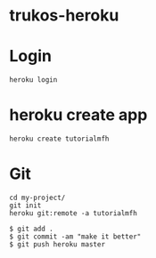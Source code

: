 # trukos-heroku

# Login
```
heroku login
```

# heroku create app 
```
heroku create tutorialmfh
```

# Git
```
cd my-project/
git init
heroku git:remote -a tutorialmfh

$ git add .
$ git commit -am "make it better"
$ git push heroku master
```
